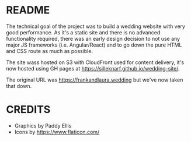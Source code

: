README
======

The technical goal of the project was to build a wedding website with very good performance. As it's a static site and there is no advanced functionality required, there was an early design decision to not use any major JS frameworks (i.e. Angular/React) and to go down the pure HTML and CSS route as much as possible. 

The site wass hosted on S3 with CloudFront used for content delivery, it's now hosted using GH pages at https://silleknarf.github.io/wedding-site/.

The original URL was https://frankandlaura.wedding but we've now taken that down.

CREDITS
=======

- Graphics by Paddy Ellis 
- Icons by https://www.flaticon.com/ 
